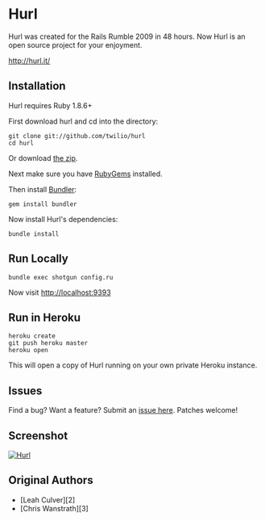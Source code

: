 Hurl
====

Hurl was created for the Rails Rumble 2009 in 48 hours.
Now Hurl is an open source project for your enjoyment.

<http://hurl.it/>


Installation
------------

Hurl requires Ruby 1.8.6+

First download hurl and cd into the directory:

    git clone git://github.com/twilio/hurl
    cd hurl

Or download [the zip](http://github.com/twilio/hurl/zipball/master).

Next make sure you have [RubyGems](https://rubygems.org/pages/download) installed.

Then install [Bundler](http://gembundler.com/):

    gem install bundler

Now install Hurl's dependencies:

    bundle install


Run Locally
-----------

    bundle exec shotgun config.ru

Now visit <http://localhost:9393>

Run in Heroku
-------------

    heroku create
    git push heroku master
    heroku open

This will open a copy of Hurl running on your own private Heroku instance.


Issues
------

Find a bug? Want a feature? Submit an [issue
here](http://github.com/twilio/hurl/issues). Patches welcome!


Screenshot
----------

[![Hurl](http://img.skitch.com/20091020-xtiqtj4eajuxs43iu5h3be7upj.png)](http://hurl.it)


Original Authors
-------

* [Leah Culver][2]
* [Chris Wanstrath][3]


[1]: http://r09.railsrumble.com/
